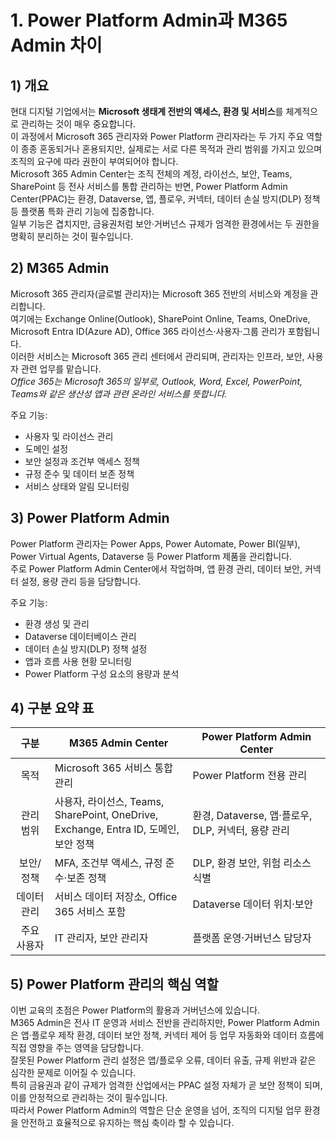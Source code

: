 # 1. Power Platform Admin과 M365 Admin 차이

## 1) 개요

현대 디지털 기업에서는 **Microsoft 생태계 전반의 액세스, 환경 및 서비스**를 체계적으로 관리하는 것이 매우 중요합니다.  
이 과정에서 Microsoft 365 관리자와 Power Platform 관리자라는 두 가지 주요 역할이 종종 혼동되거나 혼용되지만, 실제로는 서로 다른 목적과 관리 범위를 가지고 있으며 조직의 요구에 따라 권한이 부여되어야 합니다.  
Microsoft 365 Admin Center는 조직 전체의 계정, 라이선스, 보안, Teams, SharePoint 등 전사 서비스를 통합 관리하는 반면, Power Platform Admin Center(PPAC)는 환경, Dataverse, 앱, 플로우, 커넥터, 데이터 손실 방지(DLP) 정책 등 플랫폼 특화 관리 기능에 집중합니다.  
일부 기능은 겹치지만, 금융권처럼 보안·거버넌스 규제가 엄격한 환경에서는 두 권한을 명확히 분리하는 것이 필수입니다.  


## 2) M365 Admin

Microsoft 365 관리자(글로벌 관리자)는 Microsoft 365 전반의 서비스와 계정을 관리합니다.  
여기에는 Exchange Online(Outlook), SharePoint Online, Teams, OneDrive, Microsoft Entra ID(Azure AD), Office 365 라이선스·사용자·그룹 관리가 포함됩니다.  
이러한 서비스는 Microsoft 365 관리 센터에서 관리되며, 관리자는 인프라, 보안, 사용자 관련 업무를 맡습니다.  
*Office 365는 Microsoft 365의 일부로, Outlook, Word, Excel, PowerPoint, Teams와 같은 생산성 앱과 관련 온라인 서비스를 뜻합니다.*

주요 기능:
- 사용자 및 라이선스 관리
- 도메인 설정
- 보안 설정과 조건부 액세스 정책
- 규정 준수 및 데이터 보존 정책
- 서비스 상태와 알림 모니터링


## 3) Power Platform Admin

Power Platform 관리자는 Power Apps, Power Automate, Power BI(일부), Power Virtual Agents, Dataverse 등 Power Platform 제품을 관리합니다.  
주로 Power Platform Admin Center에서 작업하며, 앱 환경 관리, 데이터 보안, 커넥터 설정, 용량 관리 등을 담당합니다.  

주요 기능:
- 환경 생성 및 관리
- Dataverse 데이터베이스 관리
- 데이터 손실 방지(DLP) 정책 설정
- 앱과 흐름 사용 현황 모니터링
- Power Platform 구성 요소의 용량과 분석


## 4) 구분 요약 표

| 구분  | M365 Admin Center | Power Platform Admin Center |
| :---: | --- | --- |
| 목적 | Microsoft 365 서비스 통합 관리 | Power Platform 전용 관리 |
| 관리 범위 | 사용자, 라이선스, Teams, SharePoint, OneDrive,</br>Exchange, Entra ID, 도메인, 보안 정책 | 환경, Dataverse, 앱·플로우, DLP, 커넥터, 용량 관리 |
| 보안/정책 | MFA, 조건부 액세스, 규정 준수·보존 정책 | DLP, 환경 보안, 위험 리소스 식별 |
| 데이터 관리 | 서비스 데이터 저장소, Office 365 서비스 포함 | Dataverse 데이터 위치·보안 |
| 주요 사용자 | IT 관리자, 보안 관리자 | 플랫폼 운영·거버넌스 담당자 |


## 5) Power Platform 관리의 핵심 역할

이번 교육의 초점은 Power Platform의 활용과 거버넌스에 있습니다.  
M365 Admin은 전사 IT 운영과 서비스 전반을 관리하지만, Power Platform Admin은 앱·플로우 제작 환경, 데이터 보안 정책, 커넥터 제어 등 업무 자동화와 데이터 흐름에 직접 영향을 주는 영역을 담당합니다.  
잘못된 Power Platform 관리 설정은 앱/플로우 오류, 데이터 유출, 규제 위반과 같은 심각한 문제로 이어질 수 있습니다.  
특히 금융권과 같이 규제가 엄격한 산업에서는 PPAC 설정 자체가 곧 보안 정책이 되며, 이를 안정적으로 관리하는 것이 필수입니다.  
따라서 Power Platform Admin의 역할은 단순 운영을 넘어, 조직의 디지털 업무 환경을 안전하고 효율적으로 유지하는 핵심 축이라 할 수 있습니다.
